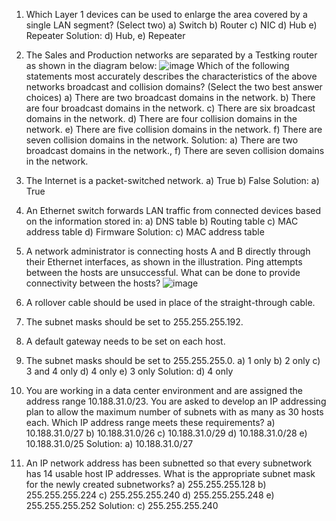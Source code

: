 1. Which Layer 1 devices can be used to enlarge the area covered by a single LAN segment? (Select two)
a) Switch
b) Router
c) NIC
d) Hub
e) Repeater
Solution: d) Hub, e) Repeater

2. The Sales and Production networks are separated by a Testking router as shown in the diagram below:
![image](https://github.com/user-attachments/assets/7a893b65-2545-43cd-b0df-a52ebc611924)
Which of the following statements most accurately describes the characteristics of the above networks broadcast and collision domains? (Select the two best answer choices)
a) There are two broadcast domains in the network.
b) There are four broadcast domains in the network.
c) There are six broadcast domains in the network.
d) There are four collision domains in the network.
e) There are five collision domains in the network.
f) There are seven collision domains in the network.
Solution: a) There are two broadcast domains in the network., f) There are seven collision domains in the network.

3. The Internet is a packet-switched network.
a) True
b) False
Solution: a) True

4. An Ethernet switch forwards LAN traffic from connected devices based on the information stored in:
a) DNS table
b) Routing table
c) MAC address table
d) Firmware
Solution: c) MAC address table

5. A network administrator is connecting hosts A and B directly through their Ethernet interfaces, as shown in the illustration. Ping attempts between the hosts are unsuccessful. What can be done to provide connectivity between the hosts?
![image](https://github.com/user-attachments/assets/b9be5dc1-b0f1-4fe2-b96d-b6f1ae1c3958)
1. A rollover cable should be used in place of the straight-through cable.
2. The subnet masks should be set to 255.255.255.192.
3. A default gateway needs to be set on each host.
4. The subnet masks should be set to 255.255.255.0.
a) 1 only
b) 2 only
c) 3 and 4 only
d) 4 only
e) 3 only
Solution: d) 4 only

6. You are working in a data center environment and are assigned the address range 10.188.31.0/23. You are asked to develop an IP addressing plan to allow the maximum number of subnets with as many as 30 hosts each. Which IP address range meets these requirements?
a) 10.188.31.0/27
b) 10.188.31.0/26
c) 10.188.31.0/29
d) 10.188.31.0/28
e) 10.188.31.0/25
Solution: a) 10.188.31.0/27

7. An IP network address has been subnetted so that every subnetwork has 14 usable host IP addresses. What is the appropriate subnet mask for the newly created subnetworks?
a) 255.255.255.128
b) 255.255.255.224
c) 255.255.255.240
d) 255.255.255.248
e) 255.255.255.252
Solution: c) 255.255.255.240
